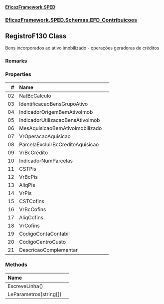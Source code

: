#### [EficazFramework.SPED](EficazFrameworkSPED.md 'EficazFramework SPED')
### [EficazFramework.SPED.Schemas.EFD_Contribuicoes](EficazFramework.SPED.Schemas.EFD_Contribuicoes.md 'EficazFramework.SPED.Schemas.EFD_Contribuicoes')

## RegistroF130 Class

Bens incorporados ao ativo imobilizado - operações geradoras de créditos

### Remarks
### Properties

| # | Name | |
| ---: | :--- | :--- |
| 02 | NatBcCalculo |  |
| 03 | IdentificacaoBensGrupoAtivo |  |
| 04 | IndicadorOrigemBemAtivoImob |  |
| 05 | IndicadorUtilizacaoBensAtivoImob |  |
| 06 | MesAquisicaoBemAtivoImobilizado |  |
| 07 | VrOperacaoAquisicao |  |
| 08 | ParcelaExcluirBcCreditoAquisicao |  |
| 09 | VrBcCrédito |  |
| 10 | IndicadorNumParcelas |  |
| 11 | CSTPis |  |
| 12 | VrBcPis |  |
| 13 | AliqPis |  |
| 14 | VrPis |  |
| 15 | CSTCofins |  |
| 16 | VrBcCofins |  |
| 17 | AliqCofins |  |
| 18 | VrCofins |  |
| 19 | CodigoContaContabil |  |
| 20 | CodigoCentroCusto |  |
| 21 | DescricaoComplementar |  |
### Methods

| Name | |
| :--- | :--- |
| EscreveLinha() |  |
| LeParametros(string[]) |  |
